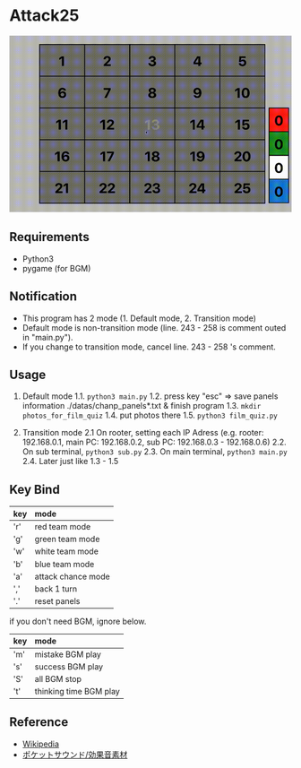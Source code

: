 # Attack25
![ScreenShot](https://github.com/kuboyoo/Attack25/blob/master/img/ss.gif)

## Requirements
- Python3
- pygame (for BGM)

## Notification
- This program has 2 mode (1. Default mode, 2. Transition mode)
- Default mode is non-transition mode (line. 243 - 258 is comment outed in "main.py").
- If you change to transition mode, cancel line. 243 - 258 's comment.

## Usage
1. Default mode
1.1. `python3 main.py`
1.2. press key "esc" => save panels information ./datas/chanp_panels*.txt & finish program
1.3. `mkdir photos_for_film_quiz`
1.4. put photos there
1.5. `python3 film_quiz.py`

2. Transition mode
2.1 On rooter, setting each IP Adress (e.g. rooter: 192.168.0.1, main PC: 192.168.0.2, sub PC: 192.168.0.3 - 192.168.0.6)
2.2. On sub terminal, `python3 sub.py`
2.3. On main terminal, `python3 main.py`
2.4. Later just like 1.3 - 1.5

## Key Bind
|key|mode|
|:--|:--|
|'r'|red team mode|
|'g'|green team mode|
|'w'|white team mode|
|'b'|blue team mode|
|'a'|attack chance mode|
|','|back 1 turn|
|'.'|reset panels|

if you don't need BGM, ignore below.

|key|mode|
|:--|:--|
|'m'|mistake BGM play|
|'s'|success BGM play|
|'S'|all BGM stop|
|'t'|thinking time BGM play|

## Reference
- [Wikipedia](https://en.wikipedia.org/wiki/Panel_Quiz_Attack_25)
- [ポケットサウンド/効果音素材](https://pocket-se.info/)
